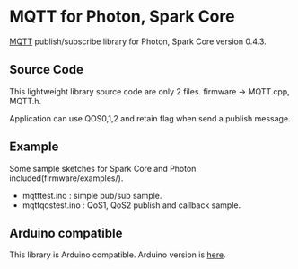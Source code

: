 # MQTT for Photon, Spark Core
<a href="http://mqtt.org/" target=_blank>MQTT</a> publish/subscribe library for Photon, Spark Core version 0.4.3.

## Source Code
This lightweight library source code are only 2 files. firmware -> MQTT.cpp, MQTT.h.

Application can use QOS0,1,2 and retain flag when send a publish message.

## Example
Some sample sketches for Spark Core and Photon included(firmware/examples/).
 - mqtttest.ino	: simple pub/sub sample. 
 - mqttqostest.ino : QoS1, QoS2 publish and callback sample.

## Arduino compatible
This library is Arduino compatible. Arduino version is <a href="https://github.com/hirotakaster/MQTT/tree/arduino">here</a>. 
